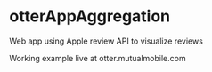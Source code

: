 # otterAppAggregation
Web app using Apple review API to visualize reviews

Working example live at otter.mutualmobile.com
